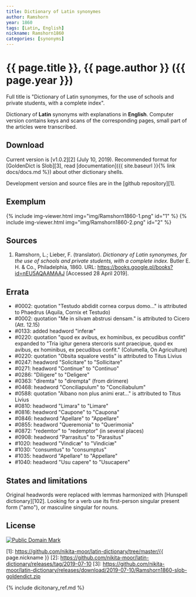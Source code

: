```yaml
---
title: Dictionary of Latin synonymes
author: Ramshorn
year: 1860
tags: [Latin, English]
nickname: Ramshorn1860
categories: [synonyms]
---
```

# {{ page.title }}, {{ page.author }} ({{ page.year }})

Full title is "Dictionary of Latin synonymes, for the use of schools and private students, with a complete index".

Dictionary of **Latin** synonyms with explanations in **English**. Computer version contains keys and scans of the corresponding pages, small part of the articles were transcribed.


## Download

Current version is [v1.0.2][2] (July 10, 2019). Recommended format for [GoldenDict is Slob][3], read [documentation]({{ site.baseurl }}{% link docs/docs.md %}) about other dictionary shells.

Development version and source files are in the [github repository][1].


## Exemplum

{% include img-viewer.html img="img/Ramshorn1860-1.png" id="1" %}
{% include img-viewer.html img="img/Ramshorn1860-2.png" id="2" %}


## Sources

1. Ramshorn, L.; Lieber, F. (translator). _Dictionary of Latin synonymes, for the use of schools and private students, with a complete index._ Butler E. H. & Co., Philadelphia, 1860. URL: <https://books.google.pl/books?id=nEU5AQAAMAAJ> \[Accessed 28 April 2019\].


## Errata

* #0002: quotation "Testudo abdidit cornea corpus domo…" is attributed to Phaedrus (Aquila, Cornix et Testudo)
* #0002: quotation "Me in silvam abstrusi densam." is attributed to Cicero (Att. 12.15)
* #0133: added headword "inferæ"
* #0220: quotation "quod ex avibus, ex hominibus, ex pecudibus confit" expanded to "Tria igitur genera stercoris sunt praecipue, quod ex avibus, ex hominibus, ex pecudibus confit." (Columella, On Agriculture)
* #0220: quotation "Obsita squalore vestis" is attributed to Titus Livius
* #0247: headword "Solicitare" to "Sollicitare"
* #0271: headword "Continue" to "Continuo"
* #0286: "Diligere" to "Deligere"
* #0363: "diremta" to "dirempta" (from dirimere)
* #0468: headword "Conciliapulum" to "Conciliabulum"
* #0588: quotation "Albano non plus animi erat…" is attributed to Titus Livius
* #0810: headword "Limara" to "Limare"
* #0816: headword "Caupone" to "Caupona"
* #0846: headword "Apellare" to "Appellare"
* #0855: headword "Queremonia" to "Querimonia"
* #0872: "redemtor" to "redemptor" (in several places)
* #0908: headword "Parrasitus" to "Parasitus"
* #1020: headword "Vindicæ" to "Vindiciæ"
* #1030: "consumtus" to "consumptus"
* #1035: headword "Apellare" to "Appellare"
* #1040: headword "Usu capere" to "Usucapere"


## States and limitations

Original headwords were replaced with lemmas harmonized with [Hunspell dictionary][102]. Looking for a verb use its first-person singular present form ("amo"), or masculine singular for nouns.


## License

<a rel="license" href="http://creativecommons.org/publicdomain/mark/1.0/">
<img src="https://licensebuttons.net/p/mark/1.0/88x31.png"
     style="border-style: none;" alt="Public Domain Mark" />
</a>


[1]: https://github.com/nikita-moor/latin-dictionary/tree/master/{{ page.nickname }}
[2]: https://github.com/nikita-moor/latin-dictionary/releases/tag/2019-07-10
[3]: https://github.com/nikita-moor/latin-dictionary/releases/download/2019-07-10/Ramshorn1860-slob-goldendict.zip

{% include dicitonary_ref.md %}

